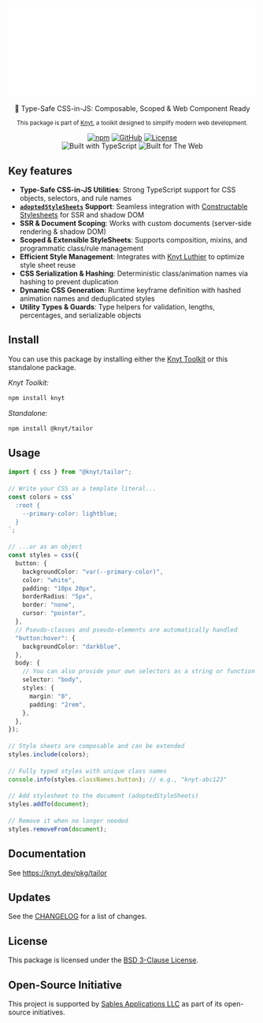 <div align="center">

[![Knyt](./docs/banner.svg)](https://knyt.dev/pkg/tailor)

👔 Type-Safe CSS-in-JS: Composable, Scoped & Web Component Ready

<small>

This package is part of [Knyt](https://knyt.dev/), a toolkit designed to simplify modern web development.

</small>

[![npm](https://img.shields.io/npm/v/@knyt/tailor?style=flat-square&labelColor=444)](https://www.npmjs.com/package/@knyt/tailor)
[![GitHub](https://img.shields.io/badge/Source_Code-black?style=flat-square&label=GitHub&labelColor=444)](https://github.com/sables-app/knyt/tree/main/packages/tailor)
[![License](https://img.shields.io/badge/License-BSD_3_Clause-blue?style=flat-square&labelColor=444)](https://github.com/sables-app/knyt/blob/main/LICENSE)
<br />
![Built with TypeScript](https://img.shields.io/badge/Built%20with-TypeScript-3178c6.svg?style=flat-square&logo=typescript&labelColor=444)
![Built for The Web](https://img.shields.io/badge/Built_for-The_Web-e34f26.svg?style=flat-square&logo=HTML5&labelColor=444)

</div>

## Key features

- **Type-Safe CSS-in-JS Utilities**: Strong TypeScript support for CSS objects, selectors, and rule names
- **[`adoptedStyleSheets`][adoptedStyleSheets] Support**: Seamless integration with [Constructable Stylesheets][] for SSR and shadow DOM
- **SSR & Document Scoping**: Works with custom documents (server-side rendering & shadow DOM)
- **Scoped & Extensible StyleSheets**: Supports composition, mixins, and programmatic class/rule management
- **Efficient Style Management**: Integrates with [Knyt Luthier](https://knyt.dev/pkg/luthier) to optimize style sheet reuse
- **CSS Serialization & Hashing**: Deterministic class/animation names via hashing to prevent duplication
- **Dynamic CSS Generation**: Runtime keyframe definition with hashed animation names and deduplicated styles
- **Utility Types & Guards**: Type helpers for validation, lengths, percentages, and serializable objects

[adoptedStyleSheets]: https://developer.mozilla.org/en-US/docs/Web/API/ShadowRoot/adoptedStyleSheets
[Constructable Stylesheets]: https://web.dev/articles/constructable-stylesheets

## Install

You can use this package by installing either the [Knyt Toolkit](https://knyt.dev/pkg/toolkit) or this standalone package.

_Knyt Toolkit:_

```sh
npm install knyt
```

_Standalone:_

```sh
npm install @knyt/tailor
```

## Usage

```ts
import { css } from "@knyt/tailor";

// Write your CSS as a template literal...
const colors = css`
  :root {
    --primary-color: lightblue;
  }
`;

// ...or as an object
const styles = css({
  button: {
    backgroundColor: "var(--primary-color)",
    color: "white",
    padding: "10px 20px",
    borderRadius: "5px",
    border: "none",
    cursor: "pointer",
  },
  // Pseudo-classes and pseudo-elements are automatically handled
  "button:hover": {
    backgroundColor: "darkblue",
  },
  body: {
    // You can also provide your own selectors as a string or function
    selector: "body",
    styles: {
      margin: "0",
      padding: "2rem",
    },
  },
});

// Style sheets are composable and can be extended
styles.include(colors);

// Fully typed styles with unique class names
console.info(styles.classNames.button); // e.g., "knyt-abc123"

// Add stylesheet to the document (adoptedStyleSheets)
styles.addTo(document);

// Remove it when no longer needed
styles.removeFrom(document);
```

## Documentation

See https://knyt.dev/pkg/tailor

## Updates

See the [CHANGELOG](./CHANGELOG.md) for a list of changes.

## License

This package is licensed under the [BSD 3-Clause License](./LICENSE).

## Open-Source Initiative

This project is supported by [Sables Applications LLC](https://sables.app) as part of its open-source initiatives.
